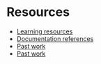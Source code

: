 # Resources

- [Learning resources](learning-resources.md)
- [Documentation references](doc-references.md)
- [Past work](past-work.md)
- [Past work](past-work.md)

